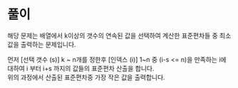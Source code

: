 # 풀이

해당 문제는 배열에서 k이상의 갯수의 연속된 값을 선택하여 계산한 표준편차들 중 최소값을 출력하는 문제입니다.  

먼저 [선택 갯수 (s)] k ~ n개를 정한후 [인덱스 (i)] 1~n 중 (i-s <= n)을 만족하는 i에 대하여 i 부터 i+s 까지의 값들의 표준편차 산출을 합니다.  
위의 과정에서 산출된 표준편차중 가장 작은 값을 출력합니다.